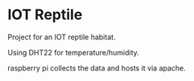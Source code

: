 # IOT Reptile

Project for an IOT reptile habitat.

Using DHT22 for temperature/humidity. 

raspberry pi collects the data and hosts it via apache.


